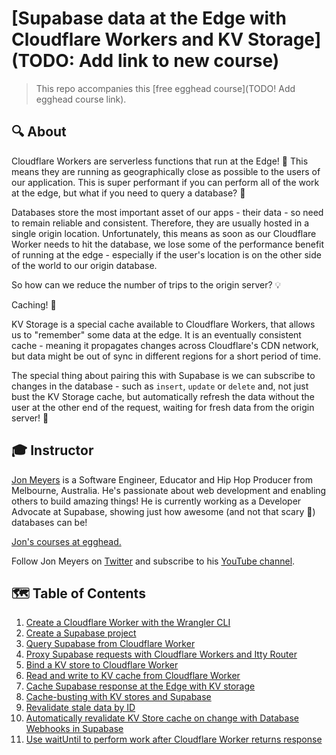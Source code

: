 # [Supabase data at the Edge with Cloudflare Workers and KV Storage](TODO: Add link to new course)

<!-- TODO! Add artwork -->
<!-- TODO! Record course promo video -->
<!-- <a href="https://www.youtube.com/watch?v=J-UStg7te6M">
  <img
    src="https://i.imgur.com/wYqUzGe.png"
    alt="Course artwork"
  />
</a> -->

> This repo accompanies this [free egghead course](TODO! Add egghead course link).

## 🔍 About

Cloudflare Workers are serverless functions that run at the Edge! 🔪 This means they are running as geographically close as possible to the users of our application. This is super performant if you can perform all of the work at the edge, but what if you need to query a database? 🤔

Databases store the most important asset of our apps - their data - so need to remain reliable and consistent. Therefore, they are usually hosted in a single origin location. Unfortunately, this means as soon as our Cloudflare Worker needs to hit the database, we lose some of the performance benefit of running at the edge - especially if the user's location is on the other side of the world to our origin database.

So how can we reduce the number of trips to the origin server? 💡

Caching! 🧠

KV Storage is a special cache available to Cloudflare Workers, that allows us to "remember" some data at the edge. It is an eventually consistent cache - meaning it propagates changes across Cloudflare's CDN network, but data might be out of sync in different regions for a short period of time.

The special thing about pairing this with Supabase is we can subscribe to changes in the database - such as `insert`, `update` or `delete` and, not just bust the KV Storage cache, but automatically refresh the data without the user at the other end of the request, waiting for fresh data from the origin server! 🎉

## 🎓 Instructor

[Jon Meyers](https://jonmeyers.io) is a Software Engineer, Educator and Hip Hop Producer from Melbourne, Australia. He's passionate about web development and enabling others to build amazing things! He is currently working as a Developer Advocate at Supabase, showing just how awesome (and not that scary 👻) databases can be!

[Jon's courses at egghead.](https://egghead.io/q/resources-by-jon-meyers)

Follow Jon Meyers on [Twitter](https://twitter.com/jonmeyers_io) and subscribe to his [YouTube channel](https://www.youtube.com/c/jonmeyers).

## 🗺 Table of Contents

1. [Create a Cloudflare Worker with the Wrangler CLI](/01-create-cloudflare-worker-with-wrangler-cli)
2. [Create a Supabase project](/02-create-a-supabase-project)
3. [Query Supabase from Cloudflare Worker](/03-query-supabase-from-cloudflare-worker)
4. [Proxy Supabase requests with Cloudflare Workers and Itty Router](/04-proxy-supabase-requests-with-cloudflare-workers-and-itty-router)
5. [Bind a KV store to Cloudflare Worker](/05-bind-kv-store-to-cloudflare-worker)
6. [Read and write to KV cache from Cloudflare Worker](/06-read-and-write-to-kv-cache-from-cloudflare-worker)
7. [Cache Supabase response at the Edge with KV storage](/07-cache-supabase-response-at-the-edge-with-kv-storage)
8. [Cache-busting with KV stores and Supabase](/08-cache-busting-with-kv-stores-and-supabase)
9. [Revalidate stale data by ID](/09-revalidate-stale-data-by-id)
10. [Automatically revalidate KV Store cache on change with Database Webhooks in Supabase](/10-automatically-revalidate-kv-store-cache-on-change-with-database-webhooks-in-supabase)
11. [Use waitUntil to perform work after Cloudflare Worker returns response](/11-use-waitUntil-to-perform-work-after-cloudflare-worker-returns-response)
